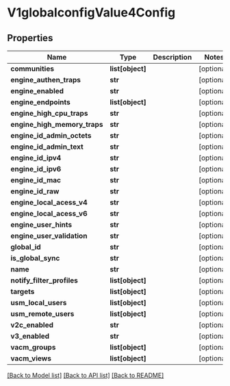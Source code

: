 # V1globalconfigValue4Config

## Properties
Name | Type | Description | Notes
------------ | ------------- | ------------- | -------------
**communities** | **list[object]** |  | [optional] 
**engine_authen_traps** | **str** |  | [optional] 
**engine_enabled** | **str** |  | [optional] 
**engine_endpoints** | **list[object]** |  | [optional] 
**engine_high_cpu_traps** | **str** |  | [optional] 
**engine_high_memory_traps** | **str** |  | [optional] 
**engine_id_admin_octets** | **str** |  | [optional] 
**engine_id_admin_text** | **str** |  | [optional] 
**engine_id_ipv4** | **str** |  | [optional] 
**engine_id_ipv6** | **str** |  | [optional] 
**engine_id_mac** | **str** |  | [optional] 
**engine_id_raw** | **str** |  | [optional] 
**engine_local_acess_v4** | **str** |  | [optional] 
**engine_local_acess_v6** | **str** |  | [optional] 
**engine_user_hints** | **str** |  | [optional] 
**engine_user_validation** | **str** |  | [optional] 
**global_id** | **str** |  | [optional] 
**is_global_sync** | **str** |  | [optional] 
**name** | **str** |  | [optional] 
**notify_filter_profiles** | **list[object]** |  | [optional] 
**targets** | **list[object]** |  | [optional] 
**usm_local_users** | **list[object]** |  | [optional] 
**usm_remote_users** | **list[object]** |  | [optional] 
**v2c_enabled** | **str** |  | [optional] 
**v3_enabled** | **str** |  | [optional] 
**vacm_groups** | **list[object]** |  | [optional] 
**vacm_views** | **list[object]** |  | [optional] 

[[Back to Model list]](../README.md#documentation-for-models) [[Back to API list]](../README.md#documentation-for-api-endpoints) [[Back to README]](../README.md)

